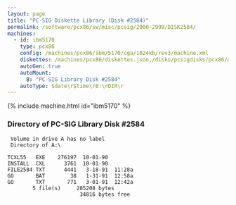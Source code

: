 ```yaml
---
layout: page
title: "PC-SIG Diskette Library (Disk #2584)"
permalink: /software/pcx86/sw/misc/pcsig/2000-2999/DISK2584/
machines:
  - id: ibm5170
    type: pcx86
    config: /machines/pcx86/ibm/5170/cga/1024kb/rev3/machine.xml
    diskettes: /machines/pcx86/diskettes.json,/disks/pcsigdisks/pcx86/diskettes.json
    autoGen: true
    autoMount:
      B: "PC-SIG Library Disk #2584"
    autoType: $date\r$time\rB:\rDIR\r
---
```


{% include machine.html id="ibm5170" %}

### Directory of PC-SIG Library Disk #2584

     Volume in drive A has no label
     Directory of A:\

    TCXL55   EXE    276197  10-01-90
    INSTALL  CXL      3761  10-01-90
    FILE2584 TXT      4441   3-18-91  11:28a
    GO       BAT        38   1-31-91  12:58a
    GO       TXT       771   3-01-91  12:42a
            5 file(s)     285208 bytes
                           34816 bytes free
